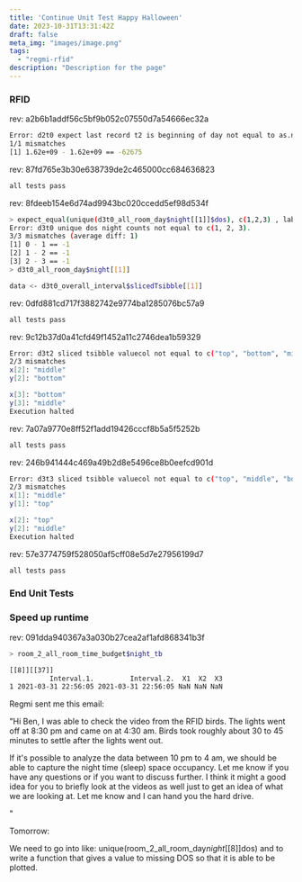 ```yaml
---
title: 'Continue Unit Test Happy Halloween'
date: 2023-10-31T13:31:42Z
draft: false
meta_img: "images/image.png"
tags:
  - "regmi-rfid"
description: "Description for the page"
---
```


### RFID



rev: a2b6b1addf56c5bf9b052c07550d7a54666ec32a

```bash
Error: d2t0 expect last record t2 is beginning of day not equal to as.numeric(tail(d2t0_all_room_day$day[[1]]$datetime, n = 1)).
1/1 mismatches
[1] 1.62e+09 - 1.62e+09 == -62675
```

rev: 87fd765e3b30e638739de2c465000cc684636823

```bash
all tests pass
```

rev: 8fdeeb154e6d74ad9943bc020ccedd5ef98d534f 

```bash
> expect_equal(unique(d3t0_all_room_day$night[[1]]$dos), c(1,2,3) , label='d3t0 unique dos night counts')
Error: d3t0 unique dos night counts not equal to c(1, 2, 3).
3/3 mismatches (average diff: 1)
[1] 0 - 1 == -1
[2] 1 - 2 == -1
[3] 2 - 3 == -1
> d3t0_all_room_day$night[[1]]

data <- d3t0_overall_interval$slicedTsibble[[1]]
```

rev: 0dfd881cd717f3882742e9774ba1285076bc57a9

```bash
all tests pass
```

rev: 9c12b37d0a41cfd49f1452a11c2746dea1b59329 

```bash
Error: d3t2 sliced tsibble valuecol not equal to c("top", "bottom", "middle").
2/3 mismatches
x[2]: "middle"
y[2]: "bottom"

x[3]: "bottom"
y[3]: "middle"
Execution halted
```

rev: 7a07a9770e8ff52f1add19426cccf8b5a5f5252b

```bash
all tests pass
```

rev: 246b941444c469a49b2d8e5496ce8b0eefcd901d

```bash
Error: d3t3 sliced tsibble valuecol not equal to c("top", "middle", "bottom").
2/3 mismatches
x[1]: "middle"
y[1]: "top"

x[2]: "top"
y[2]: "middle"
Execution halted
```

rev: 57e3774759f528050af5cff08e5d7e27956199d7

```bash
all tests pass
```

### End Unit Tests ###

### Speed up runtime

rev: 091dda940367a3a030b27cea2af1afd868341b3f

```bash
> room_2_all_room_time_budget$night_tb

[[8]][[37]]
          Interval.1.         Interval.2.  X1  X2  X3
1 2021-03-31 22:56:05 2021-03-31 22:56:05 NaN NaN NaN
```

Regmi sent me this email:

"Hi Ben,
I was able to check the video from the RFID birds. The lights went off at 8:30 pm and came on at 4:30 am. Birds took roughly about 30 to 45 minutes to settle after the lights went out.

If it's possible to analyze the data between 10 pm to 4 am, we should be able to capture the night time (sleep) space occupancy.
Let me know if you have any questions or if you want to discuss further. I think it might a good idea for you to briefly look at the videos as well just to get an idea of what we are looking at. Let me know and I can hand you the hard drive.

"

Tomorrow:

We need to go into like:
unique(room_2_all_room_day$night[[8]]$dos)
and to write a function that gives a value to missing DOS so that it is able to be plotted. 